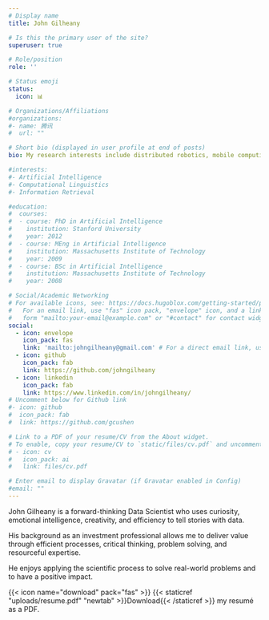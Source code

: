 ```yaml
---
# Display name
title: John Gilheany

# Is this the primary user of the site?
superuser: true

# Role/position
role: ''

# Status emoji
status:
  icon: 📊

# Organizations/Affiliations
#organizations:
#- name: 腾讯
#  url: ""

# Short bio (displayed in user profile at end of posts)
bio: My research interests include distributed robotics, mobile computing and programmable matter.

#interests:
#- Artificial Intelligence
#- Computational Linguistics
#- Information Retrieval

#education:
#  courses:
#  - course: PhD in Artificial Intelligence
#    institution: Stanford University
#    year: 2012
#  - course: MEng in Artificial Intelligence
#    institution: Massachusetts Institute of Technology
#    year: 2009
#  - course: BSc in Artificial Intelligence
#    institution: Massachusetts Institute of Technology
#    year: 2008

# Social/Academic Networking
# For available icons, see: https://docs.hugoblox.com/getting-started/page-builder/#icons
#   For an email link, use "fas" icon pack, "envelope" icon, and a link in the
#   form "mailto:your-email@example.com" or "#contact" for contact widget.
social:
  - icon: envelope
    icon_pack: fas
    link: 'mailto:johngilheany@gmail.com' # For a direct email link, use "mailto:test@example.org".
  - icon: github
    icon_pack: fab
    link: https://github.com/johngilheany
  - icon: linkedin
    icon_pack: fab
    link: https://www.linkedin.com/in/johngilheany/
# Uncomment below for Github link
#- icon: github
#  icon_pack: fab
#  link: https://github.com/gcushen

# Link to a PDF of your resume/CV from the About widget.
# To enable, copy your resume/CV to `static/files/cv.pdf` and uncomment the lines below.
# - icon: cv
#   icon_pack: ai
#   link: files/cv.pdf

# Enter email to display Gravatar (if Gravatar enabled in Config)
#email: ""
---
```


John Gilheany is a forward-thinking Data Scientist who uses curiosity, emotional intelligence, creativity, and efficiency to tell stories with data. 

His background as an investment professional allows me to deliver value through efficient processes, critical thinking, problem solving, and resourceful expertise. 

He enjoys applying the scientific process to solve real-world problems and to have a positive impact.

{{< icon name="download" pack="fas" >}} {{< staticref "uploads/resume.pdf" "newtab" >}}Download{{< /staticref >}} my resumé as a PDF.
